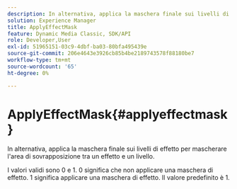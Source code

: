 ```yaml
---
description: In alternativa, applica la maschera finale sui livelli di effetto per mascherare l'area di sovrapposizione tra un effetto e un livello.
solution: Experience Manager
title: ApplyEffectMask
feature: Dynamic Media Classic, SDK/API
role: Developer,User
exl-id: 51965151-03c9-4dbf-ba03-80bfa495439e
source-git-commit: 206e4643e3926cb85b4be2189743578f88180be7
workflow-type: tm+mt
source-wordcount: '65'
ht-degree: 0%

---
```


# ApplyEffectMask{#applyeffectmask}

In alternativa, applica la maschera finale sui livelli di effetto per mascherare l&#39;area di sovrapposizione tra un effetto e un livello.

I valori validi sono 0 e 1. 0 significa che non applicare una maschera di effetto. 1 significa applicare una maschera di effetto. Il valore predefinito è 1.
